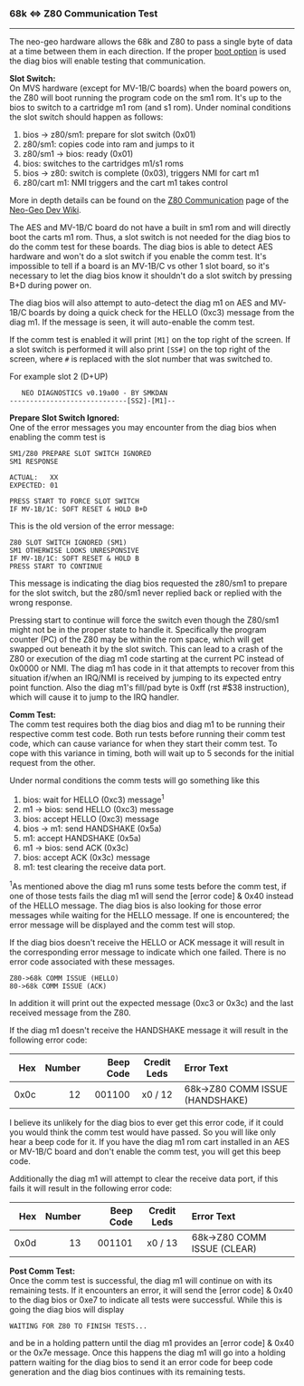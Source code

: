 ### 68k <=> Z80 Communication Test
----

The neo-geo hardware allows the 68k and Z80 to pass a single byte of data
at a time between them in each direction.  If the proper [boot option](../boot_options.md) is used the diag bios will enable testing that communication.

**Slot Switch:**<br>
On MVS hardware (except for MV-1B/C boards) when the board powers on, the Z80
will boot running the program code on the sm1 rom.  It's up to the bios to switch
to a cartridge m1 rom (and s1 rom).  Under nominal conditions the slot switch
should happen as follows:

1. bios -> z80/sm1: prepare for slot switch (0x01)
2. z80/sm1: copies code into ram and jumps to it
3. z80/sm1 -> bios: ready (0x01)
4. bios: switches to the cartridges m1/s1 roms
5. bios -> z80: switch is complete (0x03), triggers NMI for cart m1
6. z80/cart m1: NMI triggers and the cart m1 takes control

More in depth details can be found on the [Z80 Communication](https://wiki.neogeodev.org/index.php?title=68k/Z80_communication) page of the [Neo-Geo Dev Wiki](https://wiki.neogeodev.org/index.php?title=Main_Page).

The AES and MV-1B/C board do not have a built in sm1 rom and will directly
boot the carts m1 rom. Thus, a slot switch is not needed for the diag bios
to do the comm test for these boards. The diag bios is able to detect AES
hardware and won't do a slot switch if you enable the comm test. It's
impossible to tell if a board is an MV-1B/C vs other 1 slot board, so it's
necessary to let the diag bios know it shouldn't do a slot switch by pressing
B+D during power on.

The diag bios will also attempt to auto-detect the diag m1 on AES and MV-1B/C
boards by doing a quick check for the HELLO (0xc3) message from the diag m1.  If
the message is seen, it will auto-enable the comm test.

If the comm test is enabled it will print `[M1]` on the top right of the
screen.  If a slot switch is performed it will also print `[SS#]` on the
top right of the screen, where `#` is replaced with the slot number that was
switched to.

For example slot 2 (D+UP)
```
   NEO DIAGNOSTICS v0.19a00 - BY SMKDAN
-----------------------------[SS2]-[M1]--
```

**Prepare Slot Switch Ignored:**<br>
One of the error messages you may encounter from the diag bios when enabling
the comm test is

```
SM1/Z80 PREPARE SLOT SWITCH IGNORED
SM1 RESPONSE

ACTUAL:   XX
EXPECTED: 01

PRESS START TO FORCE SLOT SWITCH
IF MV-1B/1C: SOFT RESET & HOLD B+D
```

This is the old version of the error message:
```
Z80 SLOT SWITCH IGNORED (SM1)
SM1 OTHERWISE LOOKS UNRESPONSIVE
IF MV-1B/1C: SOFT RESET & HOLD B
PRESS START TO CONTINUE
```

This message is indicating the diag bios requested the z80/sm1 to prepare for the
slot switch, but the z80/sm1 never replied back or replied with the wrong
response.

Pressing start to continue will force the switch even though the Z80/sm1 might
not be in the proper state to handle it. Specifically the program counter (PC)
of the Z80 may be within the rom space, which will get swapped out beneath
it by the slot switch. This can lead to a crash of the Z80 or execution of
the diag m1 code starting at the current PC instead of 0x0000 or NMI.  The
diag m1 has code in it that attempts to recover from this situation if/when an
IRQ/NMI is received by jumping to its expected entry point function.  Also the
diag m1's fill/pad byte is 0xff (rst #$38 instruction), which will cause it
to jump to the IRQ handler.

**Comm Test:**<br>
The comm test requires both the diag bios and diag m1 to be running their
respective comm test code. Both run tests before running their comm test
code, which can cause variance for when they start their comm test.  To cope
with this variance in timing, both will wait up to 5 seconds for the initial
request from the other.

Under normal conditions the comm tests will go something like this

1. bios: wait for HELLO (0xc3) message<sup>1</sub>
2. m1 -> bios: send HELLO (0xc3) message
3. bios: accept HELLO (0xc3) message
4. bios -> m1: send HANDSHAKE (0x5a)
5. m1: accept HANDSHAKE (0x5a)
6. m1 -> bios: send ACK (0x3c)
7. bios: accept ACK (0x3c) message
8. m1: test clearing the receive data port.

<sup>1</sup>As mentioned above the diag m1 runs some tests before the comm test,
if one of those tests fails the diag m1 will send the [error code] & 0x40
instead of the HELLO message. The diag bios is also looking for those error
messages while waiting for the HELLO message. If one is encountered; the error
message will be displayed and the comm test will stop.

If the diag bios doesn't receive the HELLO or ACK message it will result in the
corresponding error message to indicate which one failed.  There is no error
code associated with these messages.

```
Z80->68k COMM ISSUE (HELLO)
80->68k COMM ISSUE (ACK)
```
In addition it will print out the expected message (0xc3 or 0x3c) and the last
received message from the Z80.

If the diag m1 doesn't receive the HANDSHAKE message it will result in the
following error code:

|  Hex  | Number | Beep Code |  Credit Leds  | Error Text |
| ----: | -----: | --------: | :-----------: | :--------- |
|  0x0c |     12 |    001100 |       x0 / 12 | 68k->Z80 COMM ISSUE (HANDSHAKE) |

I believe its unlikely for the diag bios to ever get this error code, if it
could you would think the comm test would have passed. So you will like only
hear a beep code for it. If you have the diag m1 rom cart installed in an
AES or MV-1B/C board and don't enable the comm test, you will get this
beep code.

Additionally the diag m1 will attempt to clear the receive data port, if this
fails it will result in the following error code:

|  Hex  | Number | Beep Code |  Credit Leds  | Error Text |
| ----: | -----: | --------: | :-----------: | :--------- |
|  0x0d |     13 |    001101 |       x0 / 13 | 68k->Z80 COMM ISSUE (CLEAR) |

**Post Comm Test:**<br>
Once the comm test is successful, the diag m1 will continue on with its remaining
tests. If it encounters an error, it will send the [error code] & 0x40 to
the diag bios or 0xe7 to indicate all tests were successful.  While this is
going the diag bios will display

```
WAITING FOR Z80 TO FINISH TESTS...
```

and be in a holding pattern until the diag m1 provides an [error code] & 0x40 or
the 0x7e message. Once this happens the diag m1 will go into a holding pattern
waiting for the diag bios to send it an error code for beep code generation and
the diag bios continues with its remaining tests.
